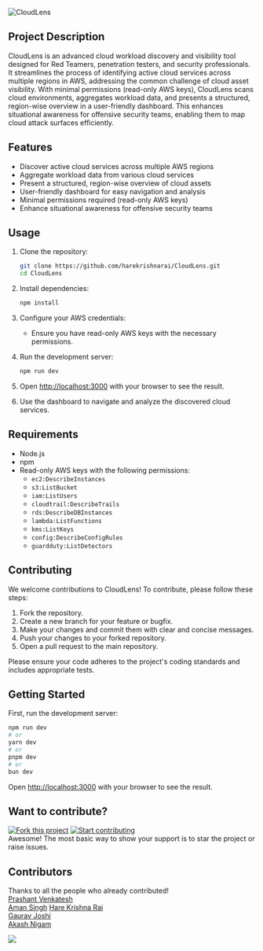 
![CloudLens](https://github.com/user-attachments/assets/21cac315-91bd-4c07-b0c3-44eff3daf666)


## Project Description

CloudLens is an advanced cloud workload discovery and visibility tool designed for Red Teamers, penetration testers, and security professionals. It streamlines the process of identifying active cloud services across multiple regions in AWS, addressing the common challenge of cloud asset visibility. With minimal permissions (read-only AWS keys), CloudLens scans cloud environments, aggregates workload data, and presents a structured, region-wise overview in a user-friendly dashboard. This enhances situational awareness for offensive security teams, enabling them to map cloud attack surfaces efficiently.

## Features

- Discover active cloud services across multiple AWS regions
- Aggregate workload data from various cloud services
- Present a structured, region-wise overview of cloud assets
- User-friendly dashboard for easy navigation and analysis
- Minimal permissions required (read-only AWS keys)
- Enhance situational awareness for offensive security teams

## Usage

1. Clone the repository:
   ```bash
   git clone https://github.com/harekrishnarai/CloudLens.git
   cd CloudLens
   ```

2. Install dependencies:
   ```bash
   npm install
   ```

3. Configure your AWS credentials:
   - Ensure you have read-only AWS keys with the necessary permissions.

4. Run the development server:
   ```bash
   npm run dev
   ```

5. Open [http://localhost:3000](http://localhost:3000) with your browser to see the result.

6. Use the dashboard to navigate and analyze the discovered cloud services.

## Requirements

- Node.js
- npm
- Read-only AWS keys with the following permissions:
  - `ec2:DescribeInstances`
  - `s3:ListBucket`
  - `iam:ListUsers`
  - `cloudtrail:DescribeTrails`
  - `rds:DescribeDBInstances`
  - `lambda:ListFunctions`
  - `kms:ListKeys`
  - `config:DescribeConfigRules`
  - `guardduty:ListDetectors`

## Contributing

We welcome contributions to CloudLens! To contribute, please follow these steps:

1. Fork the repository.
2. Create a new branch for your feature or bugfix.
3. Make your changes and commit them with clear and concise messages.
4. Push your changes to your forked repository.
5. Open a pull request to the main repository.

Please ensure your code adheres to the project's coding standards and includes appropriate tests.

## Getting Started

First, run the development server:

```bash
npm run dev
# or
yarn dev
# or
pnpm dev
# or
bun dev
```

Open [http://localhost:3000](http://localhost:3000) with your browser to see the result.

## Want to contribute? 
[![Fork this project](https://img.shields.io/github/forks/harekrishnarai/Cloudlens.svg?style=social)](https://github.com/harekrishnarai/Cloudlens/fork)
[![Start contributing](https://img.shields.io/badge/contributions-welcome-brightgreen.svg?style=flat)](https://github.com/harekrishnarai/Cloudlens/issues)
<br>Awesome! The most basic way to show your support is to star the project or raise issues.

## Contributors
Thanks to all the people who already contributed!  
[Prashant Venkatesh](https://www.linkedin.com/in/prashant-venkatesh-99018999/)  
[Aman Singh]([https://linkedin.com/in/](https://www.linkedin.com/in/amansingh311/))
[Hare Krishna Rai](https://www.linkedin.com/in/harekrishnarai/)  
[Gaurav Joshi](https://www.linkedin.com/in/gauravjoshii/)  
[Akash Nigam](https://linkedin.com/in/)

<a href="https://github.com/harekrishnarai/Cloudlens/graphs/contributors">
  <img src="https://contrib.rocks/image?repo=harekrishnarai/Cloudlens" />
</a>
